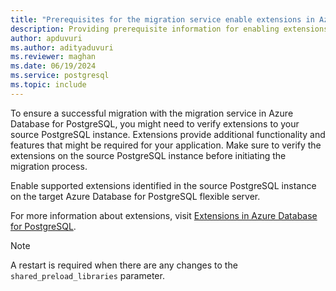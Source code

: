 ```yaml
---
title: "Prerequisites for the migration service enable extensions in Azure Database for PostgreSQL"
description: Providing prerequisite information for enabling extensions for the migration service in Azure Database for PostgreSQL
author: apduvuri
ms.author: adityaduvuri
ms.reviewer: maghan
ms.date: 06/19/2024
ms.service: postgresql
ms.topic: include
---
```


To ensure a successful migration with the migration service in Azure Database for PostgreSQL, you might need to verify extensions to your source PostgreSQL instance. Extensions provide additional functionality and features that might be required for your application. Make sure to verify the extensions on the source PostgreSQL instance before initiating the migration process. 

Enable supported extensions identified in the source PostgreSQL instance on the target Azure Database for PostgreSQL flexible server.

For more information about extensions, visit [Extensions in Azure Database for PostgreSQL](../../../../flexible-server/concepts-extensions.md#how-to-use-postgresql-extensions).

> [!NOTE]
> A restart is required when there are any changes to the `shared_preload_libraries` parameter.